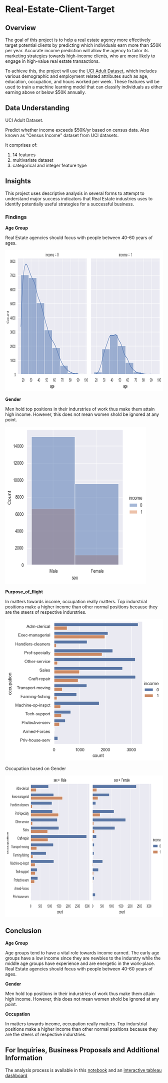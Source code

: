 # Real-Estate-Client-Target

## Overview

The goal of this project is to help a real estate agency more effectively target potential clients by predicting which individuals earn more than $50K per year. Accurate income prediction will allow the agency to tailor its marketing strategies towards high-income clients, who are more likely to engage in high-value real estate transactions.

To achieve this, the project will use the [UCI Adult Dataset](https://archive.ics.uci.edu/dataset/2/adult), which includes various demographic and employment related attributes such as age, education, occupation, and hours worked per week. These features will be used to train a machine learning model that can classify individuals as either earning above or below $50K annually.

## Data Understanding

UCI Adult Dataset.

Predict whether income exceeds $50K/yr based on census data. Also known as "Census Income" dataset from UCI datasets. 

It comprises of:

1. 14 features
2. multivariate dataset  
3. categorical and integer feature type

## Insights

This project uses descriptive analysis in several forms to attempt to understand major success indicators that Real Estate industries uses to identify potentially useful strategies for a successful business.

### Findings

**Age Group**

Real Estate  agencies should focus with people between 40-60 years of ages.

<img src="images/age_income.png" alt="aircraft make" width="650" height="450">

**Gender**

Men hold top positions in their indurstries of work thus make them attain high income. However, this does not mean women shold be ignored at any point.

<img src="images/gender_income.png" alt="aircraft make" width="450" height="500">

**Purpose_of_flight**

In matters towards income, occupation really matters. Top indurstrial positions make a higher income than other normal positions because they are the steers of respective indurstries.

<img src="images/occupation.png" alt="risky service" width="850" height="450">

Occupation based on Gender

<img src="images/occ_gender.png" alt="low risk service" width="850" height="450">

## Conclusion

**Age Group**

Age groups tend to have a vital role towards income earned. The early age groups have a low income since they are newbies to the indurstry while the middle age groups have experience and are energetic in the work-place. 
Real Estate  agencies should focus with people between 40-60 years of ages.

**Gender**

Men hold top positions in their indurstries of work thus make them attain high income. However, this does not mean women shold be ignored at any point.

**Occupation**

In matters towards income, occupation really matters. Top indurstrial positions make a higher income than other normal positions because they are the steers of respective indurstries.

## For Inquiries, Business Proposals and Additional Information

The analysis process is available in this [notebook](https://github.com/kamahTek/Real-Estate-Client-Target/blob/master/real-estate.ipynb) and an [interactive tableau dashboard]()